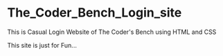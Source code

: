 # The_Coder_Bench_Login_site
This is Casual Login Website of The Coder's Bench using HTML and CSS

This site is just for Fun...
